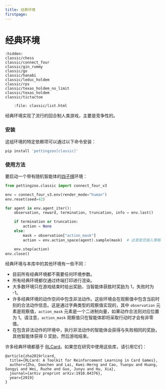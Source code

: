 ```yaml
---
title: 经典环境
firstpage:
---
```


# 经典环境

```{toctree}
:hidden:
classic/chess
classic/connect_four
classic/gin_rummy
classic/go
classic/hanabi
classic/leduc_holdem
classic/rps
classic/texas_holdem_no_limit
classic/texas_holdem
classic/tictactoe
```

```{raw} html
    :file: classic/list.html
```

经典环境实现了流行的回合制人类游戏，主要是竞争性的。

### 安装

这组环境的特定依赖项可以通过以下命令安装：

````bash
pip install 'pettingzoo[classic]'
````

### 使用方法

要启动一个带有随机智能体的[四子棋](/environments/classic/connect_four/)环境：
``` python
from pettingzoo.classic import connect_four_v3

env = connect_four_v3.env(render_mode="human")
env.reset(seed=42)

for agent in env.agent_iter():
    observation, reward, termination, truncation, info = env.last()

    if termination or truncation:
        action = None
    else:
        mask = observation["action_mask"]
        action = env.action_space(agent).sample(mask)  # 这里是您插入策略的地方

    env.step(action)
env.close()
```

经典环境与本库中的其他环境有一些不同：

* 目前所有经典环境都不需要任何环境参数。
* 所有经典环境都仅通过终端打印进行渲染。
* 大多数环境只在游戏结束时给出奖励，当智能体获胜时奖励为 1，失败时为 -1。
* 许多经典环境的动作空间中包含非法动作。这些环境会在观察值中包含当前时刻的合法动作信息。这是通过字典类型的观察值实现的，其中 `observation` 元素是观察值，`action_mask` 元素是一个二进制向量，如果动作合法则对应位置为 1。请注意，`action_mask` 观察值只在智能体即将采取行动时才会有非零值。
* 在包含非法动作的环境中，执行非法动作的智能体会获得与失败相同的奖励，其他智能体获得 0 奖励，然后游戏结束。

许多经典环境都基于 [RLCard](https://github.com/datamllab/rlcard)。如果您在研究中使用这些库，请引用它们：

```
@article{zha2019rlcard,
  title={RLCard: A Toolkit for Reinforcement Learning in Card Games},
  author={Zha, Daochen and Lai, Kwei-Herng and Cao, Yuanpu and Huang, Songyi and Wei, Ruzhe and Guo, Junyu and Hu, Xia},
  journal={arXiv preprint arXiv:1910.04376},
  year={2019}
}
```

